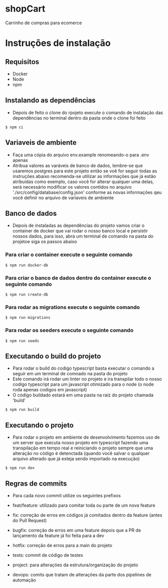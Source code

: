 # shopCart
Carrinho de compras para ecomerce


# Instruções de instalação

## Requisitos
- Docker
- Node
- npm

## Instalando as dependências
- Depois de feito o clone do rpojeto execute o comando de instalação das dependências no terminal dentro da pasta onde o clone foi feito

```
$ npm ci
```



## Variaveis de ambiente
- Faça uma cópia do arquivo env.example renomeando-o para .env apenas
- Atribua valores as varáveis de banco de dados, lembre-se que usaremos postgres para este projeto então se voê for seguir todas as instruções abaixo recomenda-se utilizar 
as informações que já estão atribuidas como exemplo, caso você for alterar qualquer uma delas, será necessário modificar os valores contidos no 
arquivo './src/config/database/config.json' conforme as novas informações qeu você definir no arquivo de variaveis de ambiente 

## Banco de dados
- Depois de instaladas as dependências do projeto vamos criar o container de docker que vai rodar o nosso banco local e persistir nossos dados, 
para isso, abra um terminal de comando na pasta do projetoe siga os passos abaixo

### Para criar o container execute o seguinte comando
    
```
$ npm run docker-db
```


### Para criar o banco de dados dentro do container execute o seguinte comando
 
```
$ npm run create-db
```


### Para rodar as migrations execute o seguinte comando
 
```
$ npm run migrations
```

### Para rodar os seeders execute o seguinte comando
 
```
$ npm run seeds
```


## Executando o build do projeto
- Para rodar o build do codigo typescript basta executar o comando a seguir em um terminal de comnado na pasta do projeto
- Este comando irá rodar um linter no projeto e ira transpilar todo o nosso codigo typescript para um javascript otimizado para o node (o node roda apenas codigos em javascript)
- O código buildado estará em uma pasta na raiz do projeto chamada 'build'


```
$ npm run build
```


## Executando o projeto
- Para rodar o projeto em ambiente de desenvolvimento fazemos uso de um server que executa nosso projeto em typescript fazendo uma transpilação em tempo real e reiniciando o 
projeto sempre que uma alteração no código é detenctada (quando você salvar o qualquer arquivo alterado que já esteja sendo importado na execução)

```
$ npm run dev
```



## Regras de commits
- Para cada novo commit utilize os seguintes prefixos

- feat/feature: utilizado para comitar toda ou parte de um nova feature
- fix: correção de erros em códigos já comitados dentro da feature (antes do Pull Request)
- bugfix: correção de erros em uma feature depois que a PR de lançamento da feature já foi feita para a dev
- hotfix: correção de erros para a main do projeto
- tests: commit de código de testes
- project: para alterações da estrutura/organização do projeto
- devops: comits que tratam de alterações da parte dos pipelines de automação
